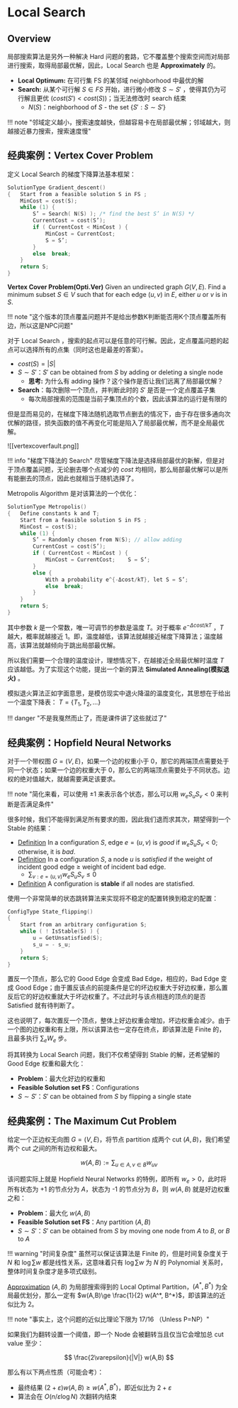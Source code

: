 
# Local Search

## Overview

局部搜索算法是另外一种解决 Hard 问题的套路，它不覆盖整个搜索空间而对局部进行搜索，取得局部最优解，因此，Local Search 也是 **Approximately** 的。

- **Local Optimum:** 在可行集 FS 的某邻域 neighborhood 中最优的解
- **Search:** 从某个可行解 $S\in FS$ 开始，进行微小修改 $S\sim S'$ ，使得其仍为可行解且更优 ($cost(S') \lt cost(S)$)；当无法修改时 search 结束
	- $N(S)$：neighborhood of $S$ - the set $\{S':S\sim S'\}$ 

!!! note "邻域定义越小，搜索速度越快，但越容易卡在局部最优解；邻域越大，则越接近暴力搜索，搜索速度慢"

## 经典案例：Vertex Cover Problem

定义 Local Search 的梯度下降算法基本框架：

```c
SolutionType Gradient_descent()
{   Start from a feasible solution S in FS ;
    MinCost = cost(S);
    while (1) {
        S’ = Search( N(S) ); /* find the best S’ in N(S) */
        CurrentCost = cost(S’);
        if ( CurrentCost < MinCost ) {
            MinCost = CurrentCost;
            S = S’;
        }
        else  break;
    }
    return S;
}
```

**Vertex Cover Problem(Opti.Ver)** Given an undirected graph $G(V,E)$. Find a minimum subset $S\in V$ such that for each edge $(u,v)$ in $E$, either $u$ or $v$ is in $S$.

!!! note "这个版本的顶点覆盖问题并不是给出参数K判断能否用K个顶点覆盖所有边，所以这是NPC问题"

对于 Local Search ，搜索的起点可以是任意的可行解。因此，定点覆盖问题的起点可以选择所有的点集（同时这也是最差的答案）。

- $cost(S)= |S|$
- $S\sim S'$：$S'$ can be obtained from $S$ by adding or deleting a single node
	- **思考:** 为什么有 adding 操作？这个操作是否让我们远离了局部最优解？
- **Search**：每次删除一个顶点，并判断此时的 $S'$ 是否是一个定点覆盖子集
	- 每次局部搜索的范围是当前子集顶点的个数，因此该算法的运行是有限的

但是显而易见的，在梯度下降法随机选取节点删去的情况下，由于存在很多通向次优解的路径，损失函数的值不再变化可能是陷入了局部最优解，而不是全局最优解。

![[vertexcoverfault.png]]

!!! info "梯度下降法的 Search"
	尽管梯度下降法是选择局部最优的新解，但是对于顶点覆盖问题，无论删去哪个点减少的 $cost$ 均相同，那么局部最优解可以是所有能删去的顶点，因此也就相当于随机选择了。

Metropolis Algorithm 是对该算法的一个优化：

```c
SolutionType Metropolis()
{   Define constants k and T;
    Start from a feasible solution S in FS ;
    MinCost = cost(S);
    while (1) {
        S’ = Randomly chosen from N(S); // allow adding
        CurrentCost = cost(S’);
        if ( CurrentCost < MinCost ) {
            MinCost = CurrentCost;    S = S’;
        }
        else {
            With a probability e^{-Δcost/kT}, let S = S’;
            else  break;
        }
    }
    return S;
}
```

其中参数 $k$ 是一个常数，唯一可调节的参数是温度 $T$。对于概率 $e^{-\Delta cost / kT}$ ，$T$ 越大，概率就越接近 1。即，温度越低，该算法就越接近梯度下降算法；温度越高，该算法就越倾向于跳出局部最优解。

所以我们需要一个合理的温度设计，理想情况下，在越接近全局最优解时温度 $T$ 应该越低。为了实现这个功能，提出一个新的算法 **Simulated Annealing(模拟退火)** 。

模拟退火算法正如字面意思，是模仿现实中退火降温的温度变化，其思想在于给出一个温度下降表： $T=\{T_1, T_2,...\}$

!!! danger "不是我戛然而止了，而是课件讲了这些就过了"

## 经典案例：Hopfield Neural Networks

对于一个带权图 $G=(V,E)$，如果一个边的权重小于 0，那它的两端顶点需要处于同一个状态；如果一个边的权重大于 0，那么它的两端顶点需要处于不同状态。边权的绝对值越大，就越需要满足该要求。

!!! note "简化来看，可以使用 ±1 来表示各个状态，那么可以用 $w_e S_u S_v\lt 0$ 来判断是否满足条件"

很多时候，我们不能得到满足所有要求的图，因此我们退而求其次，期望得到一个 Stable 的结果：

- [Definition](#) In a configuration $S$, edge $e=(u,v)$ is *good* if $w_e S_u S_v\lt 0$; otherwise, it is *bad*.
- [Definition](#) In a configuration $S$, a node $u$ is *satisfied* if the weight of incident good edge $\ge$ weight of incident bad edge.
	- $\sum_{v:e=(u,v)} w_e S_u S_v\le 0$
- [Definition](#) A configuration is **stable** if all nodes are statisfied.

使用一个非常简单的状态跳转算法来实现将不稳定的配置转换到稳定的配置：

```c
ConfigType State_flipping()
{
    Start from an arbitrary configuration S;
    while ( ! IsStable(S) ) {
        u = GetUnsatisfied(S);
        s_u = - s_u;
    }
    return S;
}
```

置反一个顶点，那么它的 Good Edge 会变成 Bad Edge，相应的，Bad Edge 变成 Good Edge；由于置反该点的前提条件是它的坏边权重大于好边权重，那么置反后它的好边权重就大于坏边权重了。不过此时与该点相连的顶点的是否 Satisfied 就有待判断了。

这也说明了，每次置反一个顶点，整体上好边权重会增加，坏边权重会减少。由于一个图的边权重和有上限，所以该算法也一定存在终点，即该算法是 Finite 的，且最多执行 $\sum _e W_e$ 步。

将其转换为 Local Search 问题，我们不仅希望得到 Stable 的解，还希望解的 Good Edge 权重和最大化：

- **Problem**：最大化好边的权重和
- **Feasible Solution set FS**：Configurations
- $S\sim S'$：$S'$ can be obtained from $S$ by flipping a single state

## 经典案例：The Maximum Cut Problem

给定一个正边权无向图 $G=(V,E)$，将节点 partition 成两个 cut $(A,B)$，我们希望两个 cut 之间的所有边权和最大。

$$
w(A,B):= \sum_{u\in A, v\in B} w_{uv}
$$

该问题实际上就是 Hopfield Neural Networks 的特例，即所有 $w_e\gt 0$，此时将所有状态为 +1 的节点分为 $A$，状态为 -1 的节点分为 $B$，则 $w(A,B)$ 就是好边权重之和：

- **Problem**：最大化 $w(A,B)$
- **Feasible Solution set FS**：Any partition $(A,B)$
- $S\sim S'$：$S'$ can be obtained from $S$ by moving one node from $A$ to $B$, or $B$ to $A$

!!! warning "时间复杂度"
	虽然可以保证该算法是 Finite 的，但是时间复杂度关于 $N$ 和 $\log \sum w$ 都是线性关系，这意味着只有 $\log \sum w$ 为 $N$ 的 Polynomial 关系时，整体时间复杂度才是多项式级别。

[Approximation](#) $(A,B)$ 为局部搜索得到的 Local Optimal Partition，$(A^*, B^*)$ 为全局最优划分，那么一定有 $w(A,B)\ge \frac{1}{2} w(A^*, B^*)$，即该算法的近似比为 2。

!!! note "事实上，这个问题的近似比理论下限为 $17 / 16$ （Unless P=NP）"

如果我们为翻转设置一个阈值，即一个 Node 会被翻转当且仅当它会增加总 cut value 至少：

$$
\frac{2\varepsilon}{|V|} w(A,B)
$$

那么有以下两点性质（可能会考）：

- 最终结果 $(2+\varepsilon) w(A,B)\ge w(A^*, B^*)$，即近似比为 $2+\varepsilon$
- 算法会在 $O(n / \varepsilon \log N)$ 次翻转内结束